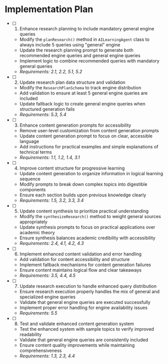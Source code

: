 # Implementation Plan

- [ ] 1. Enhance research planning to include mandatory general engine queries
  - Modify the `planResearch()` method in `AILearningAgent` class to always include 5 queries using "general" engine
  - Update the research planning prompt to generate both recommended engine queries and general engine queries
  - Implement logic to combine recommended queries with mandatory general queries
  - _Requirements: 2.1, 2.2, 5.1, 5.2_

- [ ] 2. Update research plan data structure and validation
  - Modify the `ResearchPlanSchema` to track engine distribution
  - Add validation to ensure at least 5 general engine queries are included
  - Update fallback logic to create general engine queries when structured generation fails
  - _Requirements: 5.3, 5.4_

- [ ] 3. Enhance content generation prompts for accessibility
  - Remove user-level customization from content generation prompts
  - Update content generation prompt to focus on clear, accessible language
  - Add instructions for practical examples and simple explanations of technical terms
  - _Requirements: 1.1, 1.2, 1.4, 3.1_

- [ ] 4. Improve content structure for progressive learning
  - Update content generation to organize information in logical learning sequence
  - Modify prompts to break down complex topics into digestible components
  - Ensure each section builds upon previous knowledge clearly
  - _Requirements: 1.5, 3.2, 3.3, 3.4_

- [ ] 5. Update content synthesis to prioritize practical understanding
  - Modify the `synthesizeResearch()` method to weight general sources appropriately
  - Update synthesis prompts to focus on practical applications over academic theory
  - Ensure synthesis balances academic credibility with accessibility
  - _Requirements: 2.4, 4.1, 4.2, 4.3_

- [ ] 6. Implement enhanced content validation and error handling
  - Add validation for content accessibility and structure
  - Implement fallback mechanisms for content generation failures
  - Ensure content maintains logical flow and clear takeaways
  - _Requirements: 3.5, 4.4, 4.5_

- [ ] 7. Update research execution to handle enhanced query distribution
  - Ensure research execution properly handles the mix of general and specialized engine queries
  - Validate that general engine queries are executed successfully
  - Implement proper error handling for engine availability issues
  - _Requirements: 5.5_

- [ ] 8. Test and validate enhanced content generation system
  - Test the enhanced system with sample topics to verify improved readability
  - Validate that general engine queries are consistently included
  - Ensure content quality improvements while maintaining comprehensiveness
  - _Requirements: 1.3, 2.3, 4.4_